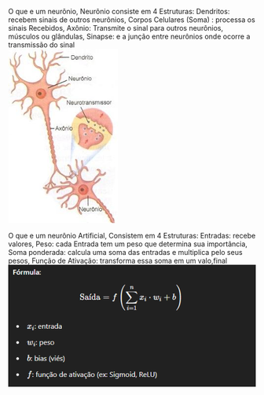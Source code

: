 
O que e um neurônio,  Neurônio consiste em 4 Estruturas:
	Dendritos: recebem sinais de outros neurônios,
	Corpos Celulares (Soma) : processa os sinais Recebidos,
	Axônio: Transmite o sinal para outros neurônios, músculos ou glândulas,
	Sinapse: e a junção entre neurônios onde ocorre a transmissão do sinal                                                                                                                                                                                                                                                                                                                                                                                                                                                                                                                                                        
                    ![[NeuronioReal.png]](https://github.com/NotNumberFour/IAClassificadora/blob/main/Neuronio/NeuronioReal.png?raw=true)                          
 
    
O que e um neurônio Artificial, Consistem em 4 Estruturas:
	Entradas: recebe valores,
	Peso: cada Entrada tem um peso que determina sua importância,
	Soma ponderada: calcula uma soma das entradas e multiplica pelo seus pesos,
	Função de Ativação: transforma essa soma em um valo,final                                                                                                                                                                                                                                                                                                                                                              
    				![[NeuronioFormula.png]](https://github.com/NotNumberFour/IAClassificadora/blob/main/Neuronio/NeuronioFormula.png?raw=true)